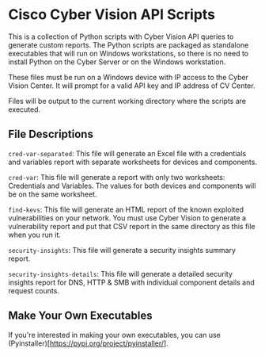 # Cisco Cyber Vision API Scripts

This is a collection of Python scripts with Cyber Vision API queries to generate custom reports.  The Python scripts are packaged as standalone executables that will run on Windows workstations, so there is no need to install Python on the Cyber Server or on the Windows workstation. 

These files must be run on a Windows device with IP access to the Cyber Vision Center.  It will prompt for a valid API key and IP address of CV Center.

Files will be output to the current working directory where the scripts are executed.

## File Descriptions

```cred-var-separated```: This file will generate an Excel file with a credentials and variables report with separate worksheets for devices and components.

```cred-var```: This file will generate a report with only two worksheets: Credentials and Variables. The values for both devices and components will be on the same worksheet.

```find-kevs```: This file will generate an HTML report of the known exploited vulnerabilities on your network. You must use Cyber Vision to generate a vulnerability report and put that CSV report in the same directory as this file when you run it.


```security-insights```: This file will generate a security insights summary report.

```security-insights-details```: This file will generate a detailed security insights report for DNS, HTTP & SMB with individual component details and request counts.

## Make Your Own Executables

If you're interested in making your own executables, you can use (Pyinstaller)[https://pypi.org/project/pyinstaller/].